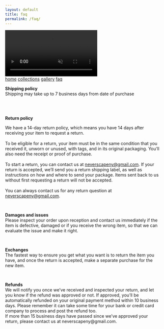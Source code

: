 ```yaml
---
layout: default
title: faq
permalink: /faq/
---
```

<!-- nav links -->
<div class="nav-container">
    <!-- gif header -->
    <div class="header-logo">
        <video class="header-img" autoplay loop muted>
            <source src="../images/rotating-logo.mp4" type="video/mp4">
            <!-- webp here? -->
            Your browser does not support the video tag.
        </video> 
    </div>
    <div class="nav-links">
        <a class="nav-link" href="{{ site.url }}/">home</a>
        <a class="nav-link" href="{{ site.url }}/collections/all/">collections</a>
        <a class="nav-link" href="{{ site.url }}/gallery">gallery</a>
        <a class="nav-link active" href="{{ site.url }}/faq">faq</a>
    </div>
</div>

<!-- faq body -->
<div class="faq-body">
<p><strong>Shipping policy</strong><br>Shipping may take up to 7 business days from date of purchase</p>
<br>
<br>
<p><strong>Return policy</strong><br><p>
<p>We have a 14-day return policy, which means you have&nbsp;14 days after receiving your item to request a return. <br><br>To be eligible for a return, your item must be in the same condition that you received it, unworn or unused, with tags, and in its original packaging. You’ll also need the receipt or proof of purchase. <br><br>To start a return, you can contact us at <a href="mailto:neverscapeny@gmail.com">neverscapeny@gmail.com</a>. If your return is accepted, we’ll send you a return shipping label, as well as instructions on how and where to send your package. Items sent back to us without first requesting a return will not be accepted. <br><br>You can always contact us for any return question at <a href="mailto:neverscapeny@gmail.com" data-mce-fragment="1" data-mce-href="mailto:neverscapeny@gmail.com">neverscapeny@gmail.com</a>. <br></p>
<br>
<p><strong>Damages and issues</strong> <br>Please inspect your order upon reception and contact us immediately if the item is defective, damaged or if you receive the wrong item, so that we can evaluate the issue and make it right.</p>
<br>
<p><strong>Exchanges</strong> <br>The fastest way to ensure you get what you want is to return the item you have, and once the return is accepted, make a separate purchase for the new item.</p>
<br>
<p><strong>Refunds</strong> <br>We will notify you once we’ve received and inspected your return, and let you know if the refund was approved or not. If approved, you’ll be automatically refunded on your original payment method within 10 business days. Please remember it can take some time for your bank or credit card company to process and post the refund too. <br>If more than 15 business days have passed since we’ve approved your return, please contact us at neverscapeny@gmail.com.</p>
